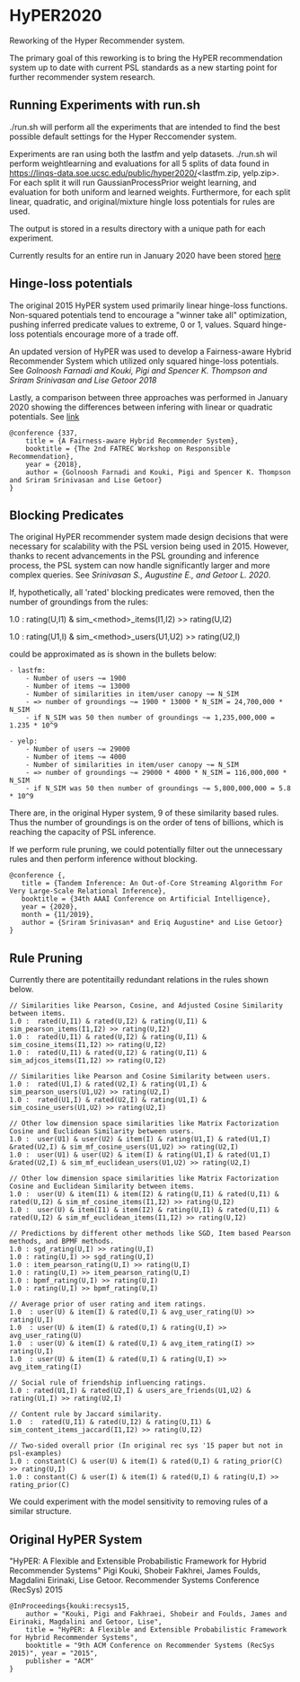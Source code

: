 # HyPER2020

 Reworking of the Hyper Recommender system.
 
 The primary goal of this reworking is to bring the HyPER recommendation system up to date with current PSL standards as a new starting point for further recommender system research.
 
 ## Running Experiments with run.sh
 ./run.sh will perform all the experiments that are intended to find the best possible default settings for the Hyper Reccomender system.
 
 Experiments are ran using both the lastfm and yelp datasets.
 ./run.sh wil perform weightlearning and evaluations for all 5 splits of data found in https://linqs-data.soe.ucsc.edu/public/hyper2020/<lastfm.zip, yelp.zip>.
 For each split it will run GaussianProcessPrior weight learning, and evaluation for both uniform and learned weights.
 Furthermore, for each split linear, quadratic, and original/mixture hingle loss potentials for rules are used.
 
 The output is stored in a results directory with a unique path for each experiment.
 
 Currently results for an entire run in January 2020 have been stored [here](https://docs.google.com/spreadsheets/d/1-n_3-3ZeKUQZpC87DnU-oHFe5Vw_20EBBo12uTWHNPk/edit#gid=0)
 
 ## Hinge-loss potentials
 The original 2015 HyPER system used primarily linear hinge-loss functions. 
 Non-squared potentials tend to encourage a "winner take all" optimization, pushing inferred predicate values to extreme, 0 or 1, values.
 Squard hinge-loss potentials encourage more of a trade off.
 
 An updated version of HyPER was used to develop a Fairness-aware Hybrid Recommender System which utilized only squared hinge-loss potentials.
 See *Golnoosh Farnadi and Kouki, Pigi and Spencer K. Thompson and Sriram Srinivasan and Lise Getoor 2018*
 
 Lastly, a comparison between three approaches was performed in January 2020 showing the differences between infering with linear or quadratic potentials.
 See [link](https://docs.google.com/spreadsheets/d/1-n_3-3ZeKUQZpC87DnU-oHFe5Vw_20EBBo12uTWHNPk/edit#gid=0)


```
@conference {337,
    title = {A Fairness-aware Hybrid Recommender System},
    booktitle = {The 2nd FATREC Workshop on Responsible Recommendation},
    year = {2018},
    author = {Golnoosh Farnadi and Kouki, Pigi and Spencer K. Thompson and Sriram Srinivasan and Lise Getoor}
}
```

## Blocking Predicates

 The original HyPER recommender system made design decisions that were necessary for scalability with the PSL version being used in 2015. 
 However, thanks to recent advancements in the PSL grounding and inference process, the PSL system can now handle significantly larger and more complex queries.
 See *Srinivasan S., Augustine E., and Getoor L. 2020*.
 
 If, hypothetically, all 'rated' blocking predicates were removed, then the number of groundings from the rules:
 
 1.0 : rating(U,I1) & sim_\<method\>_items(I1,I2) >> rating(U,I2)
 
 1.0 : rating(U1,I) & sim_\<method\>_users(U1,U2) >> rating(U2,I)
 
 could be approximated as is shown in the bullets below:
 
    - lastfm: 
        - Number of users ~= 1900
        - Number of items ~= 13000
        - Number of similarities in item/user canopy ~= N_SIM 
        - => number of groundings ~= 1900 * 13000 * N_SIM = 24,700,000 * N_SIM
        - if N_SIM was 50 then number of groundings ~= 1,235,000,000 = 1.235 * 10^9
    
    - yelp: 
        - Number of users ~= 29000
        - Number of items ~= 4000
        - Number of similarities in item/user canopy ~= N_SIM 
        - => number of groundings ~= 29000 * 4000 * N_SIM = 116,000,000 * N_SIM
        - if N_SIM was 50 then number of groundings ~= 5,800,000,000 = 5.8 * 10^9
        
  There are, in the original Hyper system, 9 of these similarity based rules. Thus the number of groundings is on the order of tens of billions, which is reaching the capacity of PSL inference.
  
  If we perform rule pruning, we could potentially filter out the unnecessary rules and then perform inference without blocking.  
 
  ```
 @conference {,
     title = {Tandem Inference: An Out-of-Core Streaming Algorithm For Very Large-Scale Relational Inference},
     booktitle = {34th AAAI Conference on Artificial Intelligence},
     year = {2020},
     month = {11/2019},
     author = {Sriram Srinivasan* and Eriq Augustine* and Lise Getoor}
 }
 ```

## Rule Pruning

Currently there are potentitailly redundant relations in the rules shown below.

```
// Similarities like Pearson, Cosine, and Adjusted Cosine Similarity between items.
1.0 :  rated(U,I1) & rated(U,I2) & rating(U,I1) & sim_pearson_items(I1,I2) >> rating(U,I2)
1.0 :  rated(U,I1) & rated(U,I2) & rating(U,I1) & sim_cosine_items(I1,I2) >> rating(U,I2)
1.0 :  rated(U,I1) & rated(U,I2) & rating(U,I1) & sim_adjcos_items(I1,I2) >> rating(U,I2)

// Similarities like Pearson and Cosine Similarity between users.
1.0 :  rated(U1,I) & rated(U2,I) & rating(U1,I) & sim_pearson_users(U1,U2) >> rating(U2,I)
1.0 :  rated(U1,I) & rated(U2,I) & rating(U1,I) & sim_cosine_users(U1,U2) >> rating(U2,I)

// Other low dimension space similarities like Matrix Factorization Cosine and Euclidean Similarity between users.
1.0 :  user(U1) & user(U2) & item(I) & rating(U1,I) & rated(U1,I) &rated(U2,I) & sim_mf_cosine_users(U1,U2) >> rating(U2,I)
1.0 :  user(U1) & user(U2) & item(I) & rating(U1,I) & rated(U1,I) &rated(U2,I) & sim_mf_euclidean_users(U1,U2) >> rating(U2,I)

// Other low dimension space similarities like Matrix Factorization Cosine and Euclidean Similarity between items.
1.0 :  user(U) & item(I1) & item(I2) & rating(U,I1) & rated(U,I1) & rated(U,I2) & sim_mf_cosine_items(I1,I2) >> rating(U,I2)
1.0 :  user(U) & item(I1) & item(I2) & rating(U,I1) & rated(U,I1) & rated(U,I2) & sim_mf_euclidean_items(I1,I2) >> rating(U,I2)

// Predictions by different other methods like SGD, Item based Pearson methods, and BPMF methods.
1.0 : sgd_rating(U,I) >> rating(U,I)
1.0 : rating(U,I) >> sgd_rating(U,I)
1.0 : item_pearson_rating(U,I) >> rating(U,I)
1.0 : rating(U,I) >> item_pearson_rating(U,I)
1.0 : bpmf_rating(U,I) >> rating(U,I)
1.0 : rating(U,I) >> bpmf_rating(U,I)

// Average prior of user rating and item ratings.
1.0  : user(U) & item(I) & rated(U,I) & avg_user_rating(U) >> rating(U,I)
1.0  : user(U) & item(I) & rated(U,I) & rating(U,I) >> avg_user_rating(U)
1.0  : user(U) & item(I) & rated(U,I) & avg_item_rating(I) >> rating(U,I)
1.0  : user(U) & item(I) & rated(U,I) & rating(U,I) >> avg_item_rating(I)

// Social rule of friendship influencing ratings.
1.0 : rated(U1,I) & rated(U2,I) & users_are_friends(U1,U2) & rating(U1,I) >> rating(U2,I)

// Content rule by Jaccard similarity.
1.0  :  rated(U,I1) & rated(U,I2) & rating(U,I1) & sim_content_items_jaccard(I1,I2) >> rating(U,I2)

// Two-sided overall prior (In original rec sys '15 paper but not in psl-examples)
1.0 : constant(C) & user(U) & item(I) & rated(U,I) & rating_prior(C) >> rating(U,I)
1.0 : constant(C) & user(I) & item(I) & rated(U,I) & rating(U,I) >> rating_prior(C)
```

We could experiment with the model sensitivity to removing rules of a similar structure.

 
 ## Original HyPER System

 "HyPER: A Flexible and Extensible Probabilistic Framework for Hybrid Recommender Systems" Pigi Kouki, Shobeir Fakhrei, James Foulds, Magdalini Eirinaki, Lise Getoor. Recommender Systems Conference (RecSys) 2015

 ```
 @InProceedings{kouki:recsys15,
     author = "Kouki, Pigi and Fakhraei, Shobeir and Foulds, James and Eirinaki, Magdalini and Getoor, Lise",
     title = "HyPER: A Flexible and Extensible Probabilistic Framework for Hybrid Recommender Systems",
     booktitle = "9th ACM Conference on Recommender Systems (RecSys 2015)", year = "2015",
     publisher = "ACM"
 }
 ```
 
 
